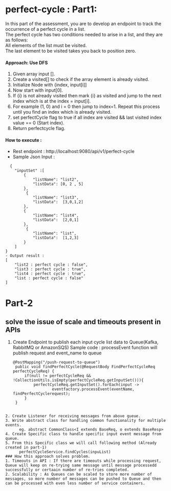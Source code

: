 # perfect-cycle : Part1:  
In this part of the assessment, you are to develop an endpoint to track the occurrence of a perfect cycle in a list.  
The perfect cycle has two conditions needed to arise in a list, and they are as follows:  
All elements of the list must be visited.  
The last element to be visited takes you back to position zero.  

#### Approach: Use DFS  
1. Given array input [].  
2. Create a visited[] to check if the array element is already visited.  
3. Initialize Node with {index, input[i]]   
4. Now start with input[0].   
5. If {i} is not already visited then mark {i} as visited and jump to the next index which is at the index = input[i].   
6. For example (1, 0) and i = 0 then jump to  index=1. Repeat this process until you find an index which is already visited.   
7. set perfectCycle flag to true if all index are visited &&  last visited index value == 0 (Start index).    
8. Return perfectcycle flag.   
 
 
 #### How to execute :
- Rest endpoint : http://localhost:9080/api/v1/perfect-cycle
- Sample Json Input :

```
  {  
    "inputSet" :[
        {
            "listName": "list2",
            "listData": [0, 2 , 5]
        },
         {
            "listName": "list3",
            "listData":  [3,0,1,2]
        },
        {
            "listName": "list4",
            "listData":  [2,0,1]
        },
         {
            "listName": "list",
            "listData":  [1,2,3]
        }
    ]
}
- Output result :
[
    "list2 : perfect cycle : false",
    "list3 : perfect cycle : true",
    "list4 : perfect cycle : true",
    "list : perfect cycle : false"
]
```

# Part-2
## solve the issue of scale and timeouts present in APIs
1. Create Endpoint to publish each input cycle list data to Queue(Kafka, RabbitMQ or AmazonSQS)
   Sample code : processEvent function will publish request and event_name to queue
   ```  
   @PostMapping("/push-request-to-queue")
	public void findPerfectCycle(@RequestBody FindPerfectCycleReq perfectCycleReq) {
		if(null != perfectCycleReq && !CollectionUtils.isEmpty(perfectCycleReq.getInputSet())){
			perfectCycleReq.getInputSet().forEach(input ->
					eventfactory.processEvent(eventName, findPerfectCyclerequest);
		}
	}
 ```  
 
 2. Create Listener for receiving messages from above queue.  
 3. Write abstract class for handling common functionality for multiple events.  
       eg. abstract CommonClass<I extends BaseReq, o extends BaseResp>
 4. Create Specific class to handle specific input event message from queue.
 5. From this Specific class we will call following method (Already created in part-1)  
       perfectCycleService.findCycles(inpuList)
### How this approach solves problem.
1. Timeouts in API : If there are timeouts while processing request, Queue will keep on re-trying same message until message processedd successfully or certaain number of re-tries completed.
2. Scalability : As Queues can be scaled to store more number of messages, so more number of messages can be pushed to Queue and then can be processed with even less number of service containers.
```
